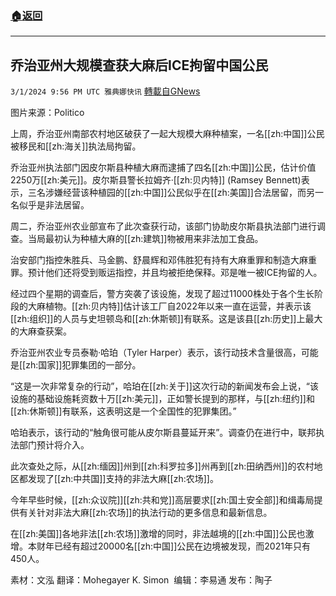 ###  [:house:返回](README.md)
---


## 乔治亚州大规模查获大麻后ICE拘留中国公民
`3/1/2024 9:56 PM UTC 雅典娜快讯` [轉載自GNews](https://gnews.org/articles/2357538)

图片来源：Politico

上周，乔治亚州南部农村地区破获了一起大规模大麻种植案，一名[[zh:中国]]公民被移民和[[zh:海关]]执法局拘留。 

乔治亚州执法部门因皮尔斯县种植大麻而逮捕了四名[[zh:中国]]公民，估计价值2250万[[zh:美元]]。皮尔斯县警长拉姆齐·[[zh:贝内特]] (Ramsey Bennett)表示，三名涉嫌经营该种植园的[[zh:中国]]公民似乎在[[zh:美国]]合法居留，而另一名似乎是非法居留。

周二，乔治亚州农业部宣布了此次查获行动，该部门协助皮尔斯县执法部门进行调查。当局最初认为种植大麻的[[zh:建筑]]物被用来非法加工食品。  

治安部门指控朱胜兵、马金鹏、舒晨辉和邓伟胜犯有持有大麻重罪和制造大麻重罪。预计他们还将受到贩运指控，并且均被拒绝保释。邓是唯一被ICE拘留的人。 

经过四个星期的调查后，警方突袭了该设施，发现了超过11000株处于各个生长阶段的大麻植物。[[zh:贝内特]]估计该工厂自2022年以来一直在运营，并表示该[[zh:组织]]的人员与史坦顿岛和[[zh:休斯顿]]有联系。这是该县[[zh:历史]]上最大的大麻查获案。

乔治亚州农业专员泰勒·哈珀（Tyler Harper）表示，该行动技术含量很高，可能是[[zh:国家]]犯罪集团的一部分。 

“这是一次非常复杂的行动”，哈珀在[[zh:关于]]这次行动的新闻发布会上说，“该设施的基础设施耗资数十万[[zh:美元]]，正如警长提到的那样，与[[zh:纽约]]和[[zh:休斯顿]]有联系，这表明这是一个全国性的犯罪集团。”

哈珀表示，该行动的“触角很可能从皮尔斯县蔓延开来”。调查仍在进行中，联邦执法部门预计将介入。

此次查处之际，从[[zh:缅因]]州到[[zh:科罗拉多]]州再到[[zh:田纳西州]]的农村地区都发现了[[zh:中共国]]支持的非法大麻[[zh:农场]]。

今年早些时候，[[zh:众议院]][[zh:共和党]]高层要求[[zh:国土安全部]]和缉毒局提供有关针对非法大麻[[zh:农场]]的执法行动的更多信息和最新信息。 

在[[zh:美国]]各地非法[[zh:农场]]激增的同时，非法越境的[[zh:中国]]公民也激增。本财年已经有超过20000名[[zh:中国]]公民在边境被发现，而2021年只有450人。

           
素材：文泓  翻译：Mohegayer K. Simon   编辑：李易通  发布：陶子


